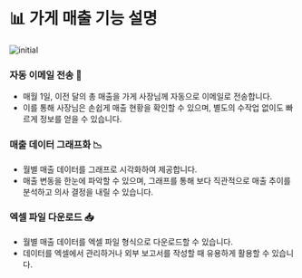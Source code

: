 # 📊 가게 매출 기능 설명
![initial](https://github.com/user-attachments/assets/354c22e8-7ef4-4f9e-ba44-7ee42b3867d2)
<br>
### 자동 이메일 전송 📧
- 매월 1일, 이전 달의 총 매출을 가게 사장님께 자동으로 이메일로 전송합니다.
- 이를 통해 사장님은 손쉽게 매출 현황을 확인할 수 있으며, 별도의 수작업 없이도 빠르게 정보를 얻을 수 있습니다.

### 매출 데이터 그래프화 📉
- 월별 매출 데이터를 그래프로 시각화하여 제공합니다.
- 매출 변동을 한눈에 파악할 수 있으며, 그래프를 통해 보다 직관적으로 매출 추이를 분석하고 의사 결정을 내릴 수 있습니다.

### 엑셀 파일 다운로드 📥
- 월별 매출 데이터를 엑셀 파일 형식으로 다운로드할 수 있습니다.
- 데이터를 엑셀에서 관리하거나 외부 보고서를 작성할 때 유용하게 활용할 수 있습니다.
